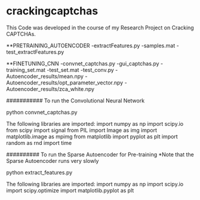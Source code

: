 # crackingcaptchas
This Code was developed in the course of my Research Project on Cracking CAPTCHAs.

**PRETRAINING_AUTOENCODER
-extractFeatures.py
-samples.mat
-test_extractFeatures.py

**FINETUNING_CNN
-convnet_captchas.py
-gui_captchas.py
-training_set.mat
-test_set.mat
-test_conv.py
-Autoencoder_results/mean.npy
-Autoencoder_results/opt_parameter_vector.npy
-Autoencoder_results/zca_white.npy

########### To run the Convolutional Neural Network

python convnet_captchas.py

The following libraries are imported: 
import numpy as np
import scipy.io
from scipy import signal
from PIL import Image as img
import matplotlib.image as mpimg
from matplotlib import pyplot as plt
import random as rnd
import time

########## To run the Sparse Autoencoder for Pre-training 
*Note that the Sparse Autoencoder runs very slowly

python extract_features.py

The following libraries are imported: 
import numpy as np
import scipy.io
import scipy.optimize
import matplotlib.pyplot as plt
